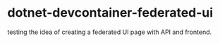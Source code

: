 # dotnet-devcontainer-federated-ui
testing the idea of creating a federated UI page with API and frontend.
